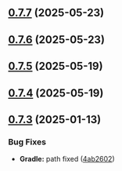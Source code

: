 ## [0.7.7](https://github.com/daffineq/Kawaime/compare/v0.7.6...v0.7.7) (2025-05-23)



## [0.7.6](https://github.com/daffineq/Kawaime/compare/v0.7.5...v0.7.6) (2025-05-23)



## [0.7.5](https://github.com/daffineq/Kawaime/compare/v0.7.4...v0.7.5) (2025-05-19)



## [0.7.4](https://github.com/daffineq/Kawaime/compare/v0.7.3...v0.7.4) (2025-05-19)



## [0.7.3](https://github.com/daffineq/Kawaime/compare/v0.7.2...v0.7.3) (2025-01-13)


### Bug Fixes

* **Gradle:** path fixed ([4ab2602](https://github.com/daffineq/Kawaime/commit/4ab2602b19c2ae932aacae1d4381fdb36fcf3ef7))



